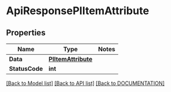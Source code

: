 # ApiResponsePIItemAttribute

## Properties
Name | Type | Notes
------------ | ------------- | -------------
**Data** | **[**PIItemAttribute**](../Model/PIItemAttribute.md)**
**StatusCode** | **int**

[[Back to Model list]](../../DOCUMENTATION.md#documentation-for-models) [[Back to API list]](../../DOCUMENTATION.md#documentation-for-api-endpoints) [[Back to DOCUMENTATION]](../../DOCUMENTATION.md)
